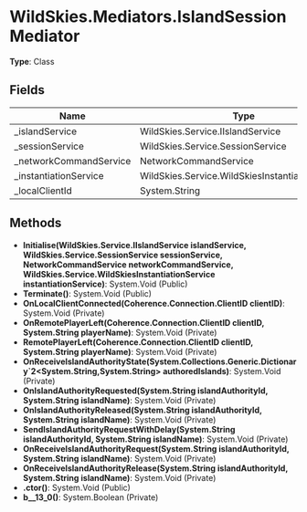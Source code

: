 ﻿# WildSkies.Mediators.IslandSessionMediator

**Type**: Class

## Fields

| Name | Type | Access |
|------|------|--------|
| _islandService | WildSkies.Service.IIslandService | Private |
| _sessionService | WildSkies.Service.SessionService | Private |
| _networkCommandService | NetworkCommandService | Private |
| _instantiationService | WildSkies.Service.WildSkiesInstantiationService | Private |
| _localClientId | System.String | Private |

## Methods

- **Initialise(WildSkies.Service.IIslandService islandService, WildSkies.Service.SessionService sessionService, NetworkCommandService networkCommandService, WildSkies.Service.WildSkiesInstantiationService instantiationService)**: System.Void (Public)
- **Terminate()**: System.Void (Public)
- **OnLocalClientConnected(Coherence.Connection.ClientID clientID)**: System.Void (Private)
- **OnRemotePlayerLeft(Coherence.Connection.ClientID clientID, System.String playerName)**: System.Void (Private)
- **RemotePlayerLeft(Coherence.Connection.ClientID clientID, System.String playerName)**: System.Void (Private)
- **OnReceiveIslandAuthorityState(System.Collections.Generic.Dictionary`2<System.String,System.String> authoredIslands)**: System.Void (Private)
- **OnIslandAuthorityRequested(System.String islandAuthorityId, System.String islandName)**: System.Void (Private)
- **OnIslandAuthorityReleased(System.String islandAuthorityId, System.String islandName)**: System.Void (Private)
- **SendIslandAuthorityRequestWithDelay(System.String islandAuthorityId, System.String islandName)**: System.Void (Private)
- **OnReceiveIslandAuthorityRequest(System.String islandAuthorityId, System.String islandName)**: System.Void (Private)
- **OnReceiveIslandAuthorityRelease(System.String islandAuthorityId, System.String islandName)**: System.Void (Private)
- **.ctor()**: System.Void (Public)
- **<SendIslandAuthorityRequestWithDelay>b__13_0()**: System.Boolean (Private)

